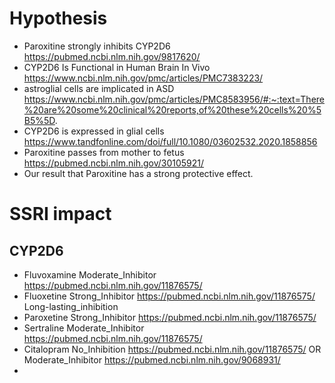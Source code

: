 # Hypothesis

* Paroxitine strongly inhibits CYP2D6 https://pubmed.ncbi.nlm.nih.gov/9817620/
* CYP2D6 Is Functional in Human Brain In Vivo https://www.ncbi.nlm.nih.gov/pmc/articles/PMC7383223/
* astroglial cells are implicated in ASD  https://www.ncbi.nlm.nih.gov/pmc/articles/PMC8583956/#:~:text=There%20are%20some%20clinical%20reports,of%20these%20cells%20%5B5%5D.
* CYP2D6 is expressed in glial cells https://www.tandfonline.com/doi/full/10.1080/03602532.2020.1858856
* Paroxitine passes from mother to fetus https://pubmed.ncbi.nlm.nih.gov/30105921/
* Our result that Paroxitine has a strong protective effect.


# SSRI impact

## CYP2D6

+ Fluvoxamine Moderate_Inhibitor https://pubmed.ncbi.nlm.nih.gov/11876575/
+ Fluoxetine Strong_Inhibitor https://pubmed.ncbi.nlm.nih.gov/11876575/ Long-lasting_inhibition
+ Paroxetine Strong_Inhibitor https://pubmed.ncbi.nlm.nih.gov/11876575/
+ Sertraline Moderate_Inhibitor https://pubmed.ncbi.nlm.nih.gov/11876575/
+ Citalopram No_Inhibition https://pubmed.ncbi.nlm.nih.gov/11876575/ OR Moderate_Inhibitor https://pubmed.ncbi.nlm.nih.gov/9068931/
+ 

